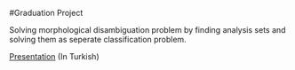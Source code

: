 #Graduation Project

Solving morphological disambiguation problem by finding analysis sets and solving them as seperate classification problem.

[Presentation](https://github.com/ozanarkancan/MorphDisamb/assets/presentation.pdf) (In Turkish)
